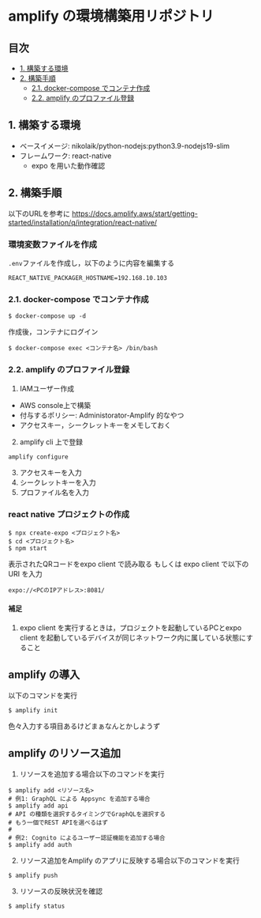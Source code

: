 # amplify の環境構築用リポジトリ <!-- omit in toc -->

## 目次 <!-- omit in toc -->
- [1. 構築する環境](#1-構築する環境)
- [2. 構築手順](#2-構築手順)
  - [2.1. docker-compose でコンテナ作成](#21-docker-compose-でコンテナ作成)
  - [2.2. amplify のプロファイル登録](#22-amplify-のプロファイル登録)


## 1. 構築する環境

- ベースイメージ: nikolaik/python-nodejs:python3.9-nodejs19-slim
- フレームワーク: react-native
  - expo を用いた動作確認


## 2. 構築手順

以下のURLを参考に
https://docs.amplify.aws/start/getting-started/installation/q/integration/react-native/

### 環境変数ファイルを作成

`.env`ファイルを作成し，以下のように内容を編集する

```.env
REACT_NATIVE_PACKAGER_HOSTNAME=192.168.10.103
```

### 2.1. docker-compose でコンテナ作成

```
$ docker-compose up -d
```

作成後，コンテナにログイン

```
$ docker-compose exec <コンテナ名> /bin/bash
```

### 2.2. amplify のプロファイル登録

1. IAMユーザー作成
  - AWS console上で構築
  - 付与するポリシー: Administorator-Amplify 的なやつ
  - アクセスキー，シークレットキーをメモしておく

2. amplify cli 上で登録
```
amplify configure
```

3. アクセスキーを入力
4. シークレットキーを入力
5. プロファイル名を入力

### react native プロジェクトの作成

```
$ npx create-expo <プロジェクト名>
$ cd <プロジェクト名>
$ npm start
```

表示されたQRコードをexpo client で読み取る
もしくは expo client で以下のURI を入力

```
expo://<PCのIPアドレス>:8081/
```

#### 補足 <!-- omit in toc -->
1. expo client を実行するときは，プロジェクトを起動しているPCとexpo client を起動しているデバイスが同じネットワーク内に属している状態にすること

## amplify の導入

以下のコマンドを実行

``` 
$ amplify init
```

色々入力する項目あるけどまぁなんとかしようず

## amplify のリソース追加

1. リソースを追加する場合以下のコマンドを実行
```
$ amplify add <リソース名>
# 例1: GraphQL による Appsync を追加する場合
$ amplify add api
# API の種類を選択するタイミングでGraphQLを選択する
# もう一個でREST APIを選べるはず
#
# 例2: Cognito によるユーザー認証機能を追加する場合
$ amplify add auth
```

2. リソース追加をAmplify のアプリに反映する場合以下のコマンドを実行
```
$ amplify push
```

3. リソースの反映状況を確認
```
$ amplify status
```
